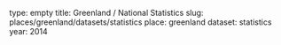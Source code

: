 type: empty
title: Greenland / National Statistics
slug: places/greenland/datasets/statistics
place: greenland
dataset: statistics
year: 2014
